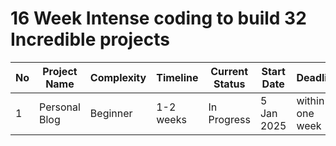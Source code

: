# 16 Week Intense coding to build 32 Incredible projects

| **No** | **Project Name**        | **Complexity** | **Timeline** | **Current Status** | **Start Date** | **Deadline**  | **Repository Link**  |
|--------|--------------------------|----------------|--------------|---------------------|----------------|---------------|-----------------------|
| 1 | Personal Blog            | Beginner       | 1-2 weeks    | In Progress         | 5 Jan 2025     |    within a one week     | [GitHub Repo](https://github.com/AbhiDiva96/PersonalBlog.git) |
